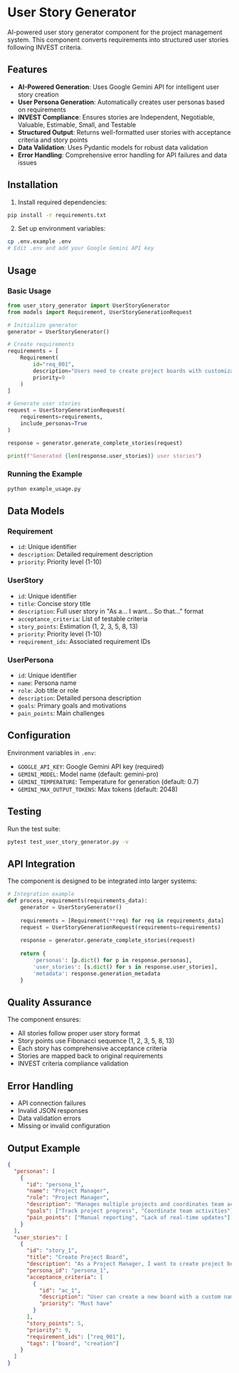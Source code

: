 # User Story Generator

AI-powered user story generator component for the project management system. This component converts requirements into structured user stories following INVEST criteria.

## Features

- **AI-Powered Generation**: Uses Google Gemini API for intelligent user story creation
- **User Persona Generation**: Automatically creates user personas based on requirements
- **INVEST Compliance**: Ensures stories are Independent, Negotiable, Valuable, Estimable, Small, and Testable
- **Structured Output**: Returns well-formatted user stories with acceptance criteria and story points
- **Data Validation**: Uses Pydantic models for robust data validation
- **Error Handling**: Comprehensive error handling for API failures and data issues

## Installation

1. Install required dependencies:
```bash
pip install -r requirements.txt
```

2. Set up environment variables:
```bash
cp .env.example .env
# Edit .env and add your Google Gemini API key
```

## Usage

### Basic Usage

```python
from user_story_generator import UserStoryGenerator
from models import Requirement, UserStoryGenerationRequest

# Initialize generator
generator = UserStoryGenerator()

# Create requirements
requirements = [
    Requirement(
        id="req_001",
        description="Users need to create project boards with customizable columns",
        priority=9
    )
]

# Generate user stories
request = UserStoryGenerationRequest(
    requirements=requirements,
    include_personas=True
)

response = generator.generate_complete_stories(request)

print(f"Generated {len(response.user_stories)} user stories")
```

### Running the Example

```bash
python example_usage.py
```

## Data Models

### Requirement
- `id`: Unique identifier
- `description`: Detailed requirement description
- `priority`: Priority level (1-10)

### UserStory
- `id`: Unique identifier
- `title`: Concise story title
- `description`: Full user story in "As a... I want... So that..." format
- `acceptance_criteria`: List of testable criteria
- `story_points`: Estimation (1, 2, 3, 5, 8, 13)
- `priority`: Priority level (1-10)
- `requirement_ids`: Associated requirement IDs

### UserPersona
- `id`: Unique identifier
- `name`: Persona name
- `role`: Job title or role
- `description`: Detailed persona description
- `goals`: Primary goals and motivations
- `pain_points`: Main challenges

## Configuration

Environment variables in `.env`:
- `GOOGLE_API_KEY`: Google Gemini API key (required)
- `GEMINI_MODEL`: Model name (default: gemini-pro)
- `GEMINI_TEMPERATURE`: Temperature for generation (default: 0.7)
- `GEMINI_MAX_OUTPUT_TOKENS`: Max tokens (default: 2048)

## Testing

Run the test suite:
```bash
pytest test_user_story_generator.py -v
```

## API Integration

The component is designed to be integrated into larger systems:

```python
# Integration example
def process_requirements(requirements_data):
    generator = UserStoryGenerator()
    
    requirements = [Requirement(**req) for req in requirements_data]
    request = UserStoryGenerationRequest(requirements=requirements)
    
    response = generator.generate_complete_stories(request)
    
    return {
        'personas': [p.dict() for p in response.personas],
        'user_stories': [s.dict() for s in response.user_stories],
        'metadata': response.generation_metadata
    }
```

## Quality Assurance

The component ensures:
- All stories follow proper user story format
- Story points use Fibonacci sequence (1, 2, 3, 5, 8, 13)
- Each story has comprehensive acceptance criteria
- Stories are mapped back to original requirements
- INVEST criteria compliance validation

## Error Handling

- API connection failures
- Invalid JSON responses
- Data validation errors
- Missing or invalid configuration

## Output Example

```json
{
  "personas": [
    {
      "id": "persona_1",
      "name": "Project Manager",
      "role": "Project Manager",
      "description": "Manages multiple projects and coordinates team activities",
      "goals": ["Track project progress", "Coordinate team activities"],
      "pain_points": ["Manual reporting", "Lack of real-time updates"]
    }
  ],
  "user_stories": [
    {
      "id": "story_1",
      "title": "Create Project Board",
      "description": "As a Project Manager, I want to create project boards with customizable columns so that I can organize my team's work effectively",
      "persona_id": "persona_1",
      "acceptance_criteria": [
        {
          "id": "ac_1",
          "description": "User can create a new board with a custom name",
          "priority": "Must have"
        }
      ],
      "story_points": 5,
      "priority": 9,
      "requirement_ids": ["req_001"],
      "tags": ["board", "creation"]
    }
  ]
}
```
